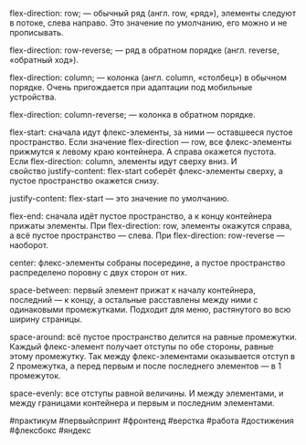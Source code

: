 
  

flex-direction: row; — обычный ряд (англ. row, «ряд»), элементы следуют в потоке, слева направо. Это значение по умолчанию, его можно и не прописывать.

flex-direction: row-reverse; — ряд в обратном порядке (англ. reverse, «обратный ход»).

flex-direction: column; — колонка (англ. column, «столбец») в обычном порядке. Очень пригождается при адаптации под мобильные устройства.

flex-direction: column-reverse; — колонка в обратном порядке.

flex-start: сначала идут флекс-элементы, за ними — оставшееся пустое пространство. Если значение flex-direction — row, все флекс-элементы прижмутся к левому краю контейнера. А справа окажется пустота.  
Если flex-direction: column, элементы идут сверху вниз. И свойство justify-content: flex-start соберёт флекс-элементы сверху, а пустое пространство окажется снизу.

  

  
justify-content: flex-start — это значение по умолчанию.

flex-end: сначала идёт пустое пространство, а к концу контейнера прижаты элементы. При flex-direction: row, элементы окажутся справа, а всё пустое пространство — слева. При flex-direction: row-reverse — наоборот.

center: флекс-элементы собраны посередине, а пустое пространство распределено поровну с двух сторон от них.

space-between: первый элемент прижат к началу контейнера, последний — к концу, а остальные расставлены между ними с одинаковыми промежутками. Подходит для меню, растянутого во всю ширину страницы.

space-around: всё пустое пространство делится на равные промежутки. Каждый флекс-элемент получает отступы по обе стороны, равные этому промежутку. Так между флекс-элементами оказывается отступ в 2 промежутка, а перед первым и после последнего элементов — в 1 промежуток.

space-evenly: все отступы равной величины. И между элементами, и между границами контейнера и первым и последним элементами.

#практикум #первыйспринт #фронтенд #верстка #работа #достижения  #флексбокс
#яндекс 
